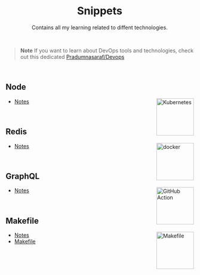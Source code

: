 <h1 align="center"> Snippets </h1>

<p align="center"> Contains all my learning related to diffent technologies. </p>

<br>

> **Note** If you want to learn about DevOps tools and technologies, check out this dedicated [Pradumnasaraf/Devops](https://github.com/Pradumnasaraf/DevOps/)

<br>

## Node

<img align="right" src="https://github.com/Pradumnasaraf/Snippets/assets/51878265/3ca93d20-3ffc-4796-94a1-314e7567fbbe" height="100" alt="Kubernetes"> 

- [Notes](Node/README.md)

<br>

## Redis

<img align="right" src="https://github.com/Pradumnasaraf/Snippets/assets/51878265/25bad6a3-3ed5-4c8c-9fd4-716600af0459 " height="100" alt="docker"> 

- [Notes](Redis/README.md)

<br>

## GraphQL

<img align="right" src="https://github.com/Pradumnasaraf/Snippets/assets/51878265/f0f727d8-1245-474b-8ab7-43051b43b8b3" height="100" alt="GitHub Action"> 

- [Notes](GraphQL/README.md)

<br>

## Makefile

<img align="right" src="https://github.com/Pradumnasaraf/Snippets/assets/51878265/36dd506c-2e11-45fa-8ee4-a009ad3ab915" height="100" alt="Makefile">

- [Notes](Makefile/README.md)
- [Makefile](Makefile/Makefile)

